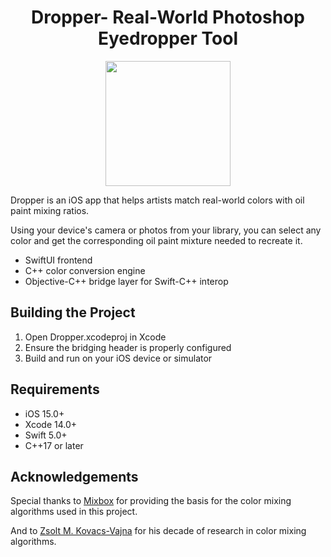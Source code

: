 <h1 align="center">Dropper- Real-World Photoshop Eyedropper Tool</h1>

<div align="center">
  <img src="./images/dropper.png" width="200" height="200" />
</div>

Dropper is an iOS app that helps artists match real-world colors with oil paint mixing ratios.

Using your device's camera or photos from your library, you can select any color and get the corresponding oil paint mixture needed to recreate it.

- SwiftUI frontend
- C++ color conversion engine
- Objective-C++ bridge layer for Swift-C++ interop

## Building the Project

1. Open Dropper.xcodeproj in Xcode
2. Ensure the bridging header is properly configured
3. Build and run on your iOS device or simulator

## Requirements

- iOS 15.0+
- Xcode 14.0+
- Swift 5.0+
- C++17 or later

## Acknowledgements

Special thanks to [Mixbox](https://github.com/scrtwpns/mixbox) for providing the basis for the color mixing algorithms used in this project.

And to [Zsolt M. Kovacs-Vajna](https://zsolt-kovacs.unibs.it/home) for his decade of research in color mixing algorithms.
